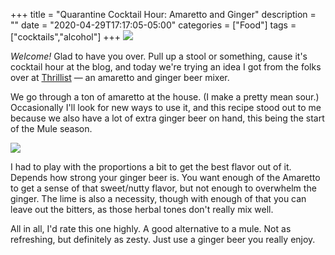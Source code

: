 +++
title = "Quarantine Cocktail Hour: Amaretto and Ginger"
description = ""
date = "2020-04-29T17:17:05-05:00"
categories = ["Food"]
tags = ["cocktails","alcohol"]
+++
![](https://res.cloudinary.com/tobyblog/image/upload/v1588198735/img/IMG_6887.jpg)

*Welcome!* Glad to have you over. Pull up a stool or something, cause it's cocktail hour at the blog, and today we're trying an idea I got from the folks over at [Thrillist](https://www.thrillist.com/drink/nation/what-to-mix-with-amaretto-cocktail-recipes) — an amaretto and ginger beer mixer.
<!--more-->

We go through a ton of amaretto at the house. (I make a pretty mean sour.) Occasionally I'll look for new ways to use it, and this recipe stood out to me because we also have a lot of extra ginger beer on hand, this being the start of the Mule season. 

![](https://res.cloudinary.com/tobyblog/image/upload/v1588198738/img/IMG_6892.jpg)

I had to play with the proportions a bit to get the best flavor out of it. Depends how strong your ginger beer is. You want enough of the Amaretto to get a sense of that sweet/nutty flavor, but not enough to overwhelm the ginger. The lime is also a necessity, though with enough of that you can leave out the bitters, as those herbal tones don't really mix well.

All in all, I'd rate this one highly. A good alternative to a mule. Not as refreshing, but definitely as zesty. Just use a ginger beer you really enjoy. 